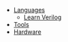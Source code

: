 - [Languages](Languages/)
    - [Learn Verilog](Languages/LearnVerilog/)
- [Tools](Tools/)
- [Hardware](Hardware/)
